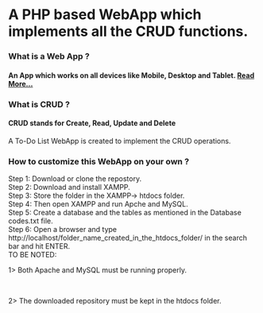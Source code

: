 # A PHP based WebApp which implements all the CRUD functions.
<h3>What is a Web App ?</h3>
<h4>An App which works on all devices like Mobile, Desktop and Tablet. <a href="https://en.wikipedia.org/wiki/Web_application">Read More...</a></h4>
<h3>What is CRUD ?</h3>
<h4>CRUD stands for Create, Read, Update and Delete</h4>
<p>A To-Do List WebApp is created to implement the CRUD operations.</p>
<h3>How to customize this WebApp on your own ?</h3>
Step 1: Download or clone the repostory.<br>
Step 2: Download and install XAMPP.<br>
Step 3: Store the folder in the XAMPP-> htdocs folder.<br>
Step 4: Then open XAMPP and run Apche and MySQL.<br>
Step 5: Create a database and the tables as mentioned in the Database codes.txt file.<br>
Step 6: Open a browser and type http://localhost/folder_name_created_in_the_htdocs_folder/ in the search bar and hit ENTER.<br>
TO BE NOTED: 
<br><p>1> Both Apache and MySQL must be running properly.</p>
<br><p>2> The downloaded repository must be kept in the htdocs folder.</p><br>